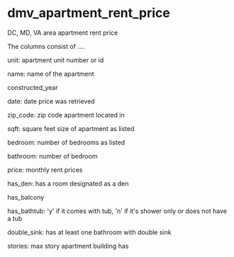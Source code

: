 # dmv_apartment_rent_price
DC, MD, VA  area apartment rent price


The columns consist of ....

unit: apartment unit number or id

name: name of the apartment

constructed_year 

date: date price was retrieved

zip_code: zip code apartment located in

sqft: square feet size of apartment as listed

bedroom: number of bedrooms as listed

bathroom: number of bedroom

price: monthly rent prices 

has_den: has a room designated as a den

has_balcony

has_bathtub: 'y' if it comes with tub, 'n' if it's shower only or does not have a tub

double_sink: has at least one bathroom with double sink 

stories: max story apartment building has
